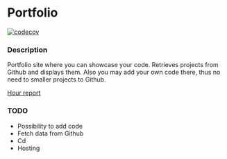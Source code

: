 # Portfolio 
[![codecov](https://codecov.io/gh/uberballo/portfolio/branch/master/graph/badge.svg)](https://codecov.io/gh/uberballo/portfolio)  

### Description  
Portfolio site where you can showcase your code. Retrieves projects from Github and displays them. Also you may add your own code there, thus no need to smaller projects to Github.  


[Hour report](https://github.com/uberballo/portfolio/blob/master/documentation/hourReport.md)

### TODO  
* Possibility to add code  
* Fetch data from Github  
* Cd
* Hosting 

